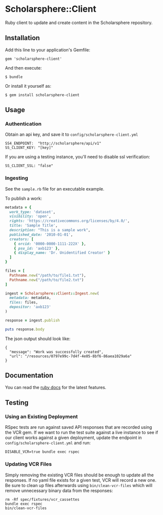 # Scholarsphere::Client

Ruby client to update and create content in the Scholarsphere repository.

## Installation

Add this line to your application's Gemfile:

    gem 'scholarsphere-client'

And then execute:

    $ bundle

Or install it yourself as:

    $ gem install scholarsphere-client

## Usage

### Authentication

Obtain an api key, and save it to `config/scholarsphere-client.yml`

    SS4_ENDPOINT:  "http://scholarsphere/api/v1"
    SS_CLIENT_KEY: "[key]"

If you are using a testing instance, you'll need to disable ssl verification:
    
    SS_CLIENT_SSL: "false"

### Ingesting

See the `sample.rb` file for an executable example.

To publish a work:

``` ruby
metadata = {
  work_type: 'dataset',
  visibility: 'open',
  rights: 'https://creativecommons.org/licenses/by/4.0/',
  title: 'Sample Title',
  description: "This is a sample work",
  published_date: '2010-01-01',
  creators: [
    { orcid: '0000-0000-1111-222X' },
    { psu_id: 'axb123' },
    { display_name: 'Dr. Unidentified Creator' }
  ]
}

files = [
  Pathname.new("/path/to/file1.txt"),
  Pathname.new("/path/to/file2.txt")
]

ingest = Scholarsphere::Client::Ingest.new(
  metadata: metadata,
  files: files,
  depositor: 'axb123'
)

response = ingest.publish

puts response.body
```

The json output should look like:
    
    { 
      "message": "Work was successfully created",
      "url": "/resources/0797e99c-7d4f-4e05-8bf6-86aea1029a6a"
    }

## Documentation

You can read the [ruby docs](https://www.rubydoc.info/github/psu-stewardship/scholarsphere-client/main) for the latest features.

## Testing

### Using an Existing Deployment

RSpec tests are run against saved API responses that are recorded using the VCR gem. If we want to run the test
suite against a live instance to see if our client works against a given deployment, update the endpoint in
`config/scholarsphere-client.yml` and run:

    DISABLE_VCR=true bundle exec rspec

### Updating VCR Files

Simply removing the existing VCR files should be enough to update all the responses. If no yaml file exists for a given
test, VCR will record a new one. Be sure to clean up files afterwards using `bin/clean-vcr-files` which will remove
unnecessary binary data from the responses:

    rm -Rf spec/fixtures/vcr_cassettes
    bundle exec rspec
    bin/clean-vcr-files

